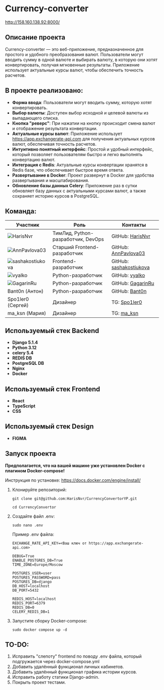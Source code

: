 # Currency-converter

http://158.160.138.92:8000/

## Описание проекта

Currency-converter — это веб-приложение, предназначенное для простого и удобного преобразования валют. Пользователи могут вводить сумму в одной валюте и выбирать валюту, в которую они хотят конвертировать, получая мгновенные результаты. Приложение использует актуальные курсы валют, чтобы обеспечить точность расчетов.

## В проекте реализовано:

- **Форма ввода**: Пользователи могут вводить сумму, которую хотят конвертировать.
- **Выбор валюты**: Доступен выбор исходной и целевой валюты из выпадающего списка.
- **Кнопка "реверс"**: При нажатии на кнопку происходит смена валют и отображение результата конвертации.
- **Актуальные курсы валют**: Приложение использует https://app.exchangerate-api.com для получения актуальных курсов валют, обеспечивая точность расчетов.
- **Интуитивно понятный интерфейс**: Простой и удобный интерфейс, который позволяет пользователям быстро и легко выполнять конвертацию валют.
- **Интеграция с Redis**: Актуальные курсы конвертации хранятся в Redis базе, что обеспечивает быстрое время ответа.
- **Развертывание в Docker**: Проект развернут в Docker для удобства развертывания и масштабирования.
- **Обновление базы данных Celery**: Приложение раз в сутки обновляет базу данных с актуальными курсами валют, а также сохраняет историю курсов в PostgreSQL.

## Команда:

| Участник                                                           | Роль                               | Контакты                                                      |
|--------------------------------------------------------------------|------------------------------------|---------------------------------------------------------------|
| ![HarisNvr](https://github.com/HarisNvr.png?size=75)               | ТимЛид, Python-разработчик, DevOps | GitHub: [HarisNvr](https://github.com/HarisNvr)               |
| ![AnnPavlova03](https://github.com/AnnPavlova03.png?size=75)       | Старший Frontend-разработчик       | GitHub: [AnnPavlova03](https://github.com/AnnPavlova03)       |
| ![sashakostiukova](https://github.com/sashakostiukova.png?size=75) | Frontend-разработчик               | GitHub: [sashakostiukova](https://github.com/sashakostiukova) |
| ![vyalko](https://github.com/vyalko.png?size=75)                   | Python-разработчик                 | GitHub: [vyalko](https://github.com/vyalko)                   |
| ![GagarinRu](https://github.com/GagarinRu.png?size=75)             | Python-разработчик                 | GitHub: [GagarinRu](https://github.com/GagarinRu)             |
| Bant0n (Антон)                                                     | Python-разработчик                 | GitHub: [Bant0n](https://github.com/Bant0n)                   |
| Spo1ler0 (Сергей)                                                  | Дизайнер                           | TG: [Spo1ler0](https://t.me/Spo1ler0)                         |
| ma_ksn (Мария)                                                     | Дизайнер                           | TG: [ma_ksn](https://t.me/ma_ksn)                             |

## Используемый стек Backend

* **Django 5.1.4**
* **Python 3.12**
* **celery 5.4**
* **REDIS DB**
* **PostgreSQL DB**
* **Nginx**
* **Docker**

## Используемый стек Frontend

* **React**
* **TypeScript**
* **CSS**

## Используемый стек Design

* **FIGMA**

## Запуск проекта

**Предполагается, что на вашей машине уже установлен Docker с плагином Docker-compose!**

Инструкция по установке: https://docs.docker.com/engine/install/

1. Клонируйте репозиторий:
    ```
    git clone git@github.com:HarisNvr/CurrencyConvertorYP.git
    ```
    
    ```
    cd CurrencyConvertor
    ```

2. Создайте файл .env:
    ```
    sudo nano .env
    ```
    
    Пример .env файла:
    ```
    EXCHANGE_RATE_API_KEY=<Ваш ключ от https://app.exchangerate-api.com>
    
    DEBUG=True
    ENABLE_POSTGRES_DB=True
    TIME_ZONE=Europe/Moscow
    
    POSTGRES_USER=user
    POSTGRES_PASSWORD=pass
    POSTGRES_DB=django
    DB_HOST=localhost
    DB_PORT=5432
    
    REDIS_HOST=localhost
    REDIS_PORT=6379
    REDIS_DB=0
    CELERY_REDIS_DB=1
    ```

3. Запустите сборку Docker-compose:
    ```
    sudo docker compose up -d
    ```    

## TO-DO:
1. Исправить "слепоту" frontend по поводу .env файла, который подгружается через docker-compose.yml
2. Добавить удалённый функционал личных кабинетов.
3. Добавить удалённый функционал графика истории курсов.
4. Исправить работу статики Django-admin.
5. Покрыть проект тестами.
